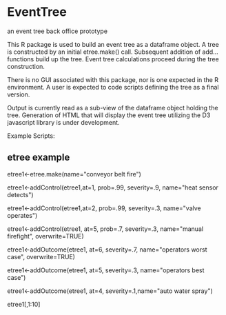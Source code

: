 # EventTree
an event tree back office prototype

This R package is used to build  an event tree as a dataframe object. 
A tree is constructed by an initial etree.make() call.  Subsequent addition of 
add... functions build up the tree.  Event tree calculations proceed during the tree construction.

There is no GUI associated with this package, nor is one expected in the R environment. A user is expected
to code scripts defining the tree as a final version.

Output is currently read as a sub-view of the dataframe object holding the tree. Generation of HTML that will
display the event tree utilizing the D3 javascript library is under development.

Example Scripts:


## etree example


etree1<-etree.make(name="conveyor belt fire")

etree1<-addControl(etree1,at=1, prob=.99, severity=.9, name="heat sensor detects")

etree1<-addControl(etree1,at=2, prob=.99, severity=.3, name="valve operates")

etree1<-addControl(etree1, at=5, prob=.7, severity=.3, name="manual firefight", overwrite=TRUE)

etree1<-addOutcome(etree1, at=6, severity=.7, name="operators worst case", overwrite=TRUE)

etree1<-addOutcome(etree1, at=5, severity=.3, name="operators best case")

etree1<-addOutcome(etree1, at=4, severity=.1,name="auto water spray")

etree1[,1:10]
